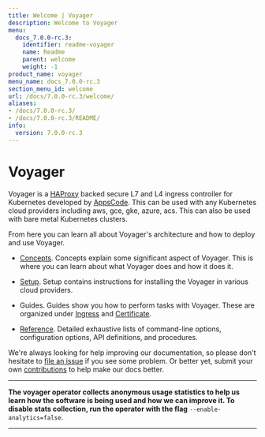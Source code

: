 ```yaml
---
title: Welcome | Voyager
description: Welcome to Voyager
menu:
  docs_7.0.0-rc.3:
    identifier: readme-voyager
    name: Readme
    parent: welcome
    weight: -1
product_name: voyager
menu_name: docs_7.0.0-rc.3
section_menu_id: welcome
url: /docs/7.0.0-rc.3/welcome/
aliases:
- /docs/7.0.0-rc.3/
- /docs/7.0.0-rc.3/README/
info:
  version: 7.0.0-rc.3
---
```


# Voyager

Voyager is a [HAProxy](http://www.haproxy.org/) backed secure L7 and L4 ingress controller for Kubernetes developed by [AppsCode](https://appscode.com). This can be used with any Kubernetes cloud providers including aws, gce, gke, azure, acs. This can also be used with bare metal Kubernetes clusters.

From here you can learn all about Voyager's architecture and how to deploy and use Voyager.

- [Concepts](/docs/7.0.0-rc.3/concepts/). Concepts explain some significant aspect of Voyager. This
is where you can learn about what Voyager does and how it does it.

- [Setup](/docs/7.0.0-rc.3/setup/). Setup contains instructions for installing
  the Voyager in various cloud providers.

- Guides. Guides show you how to perform tasks with Voyager. These are organized under [Ingress](/docs/7.0.0-rc.3/guides/ingress) and [Certificate](/docs/7.0.0-rc.3/guides/certificate).

- [Reference](/docs/7.0.0-rc.3/reference/). Detailed exhaustive lists of
command-line options, configuration options, API definitions, and procedures.

We're always looking for help improving our documentation, so please don't hesitate to
[file an issue](https://github.com/appscode/voyager/issues/new) if you see some problem.
Or better yet, submit your own [contributions](/docs/7.0.0-rc.3/CONTRIBUTING) to help
make our docs better.

---

**The voyager operator collects anonymous usage statistics to help us learn how the software is being used and how we can improve it.
To disable stats collection, run the operator with the flag** `--enable-analytics=false`.

---
